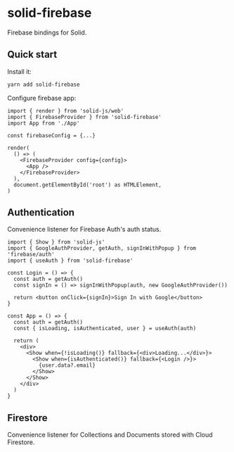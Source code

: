 # solid-firebase

Firebase bindings for Solid.

## Quick start

Install it:

```bash
yarn add solid-firebase
```

Configure firebase app:

```tsx
import { render } from 'solid-js/web'
import { FirebaseProvider } from 'solid-firebase'
import App from './App'

const firebaseConfig = {...}

render(
  () => (
    <FirebaseProvider config={config}>
      <App />
    </FirebaseProvider>
  ),
  document.getElementById('root') as HTMLElement,
)
```

## Authentication

Convenience listener for Firebase Auth's auth status.

```tsx
import { Show } from 'solid-js'
import { GoogleAuthProvider, getAuth, signInWithPopup } from 'firebase/auth'
import { useAuth } from 'solid-firebase'

const Login = () => {
  const auth = getAuth()
  const signIn = () => signInWithPopup(auth, new GoogleAuthProvider())

  return <button onClick={signIn}>Sign In with Google</button>
}

const App = () => {
  const auth = getAuth()
  const { isLoading, isAuthenticated, user } = useAuth(auth)

  return (
    <div>
      <Show when={!isLoading()} fallback={<div>Loading...</div>}>
        <Show when={isAuthenticated()} fallback={<Login />}>
          {user.data?.email}
        </Show>
      </Show>
    </div>
  )
}
```

## Firestore

Convenience listener for Collections and Documents stored with Cloud Firestore.

